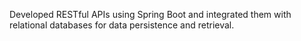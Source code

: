 Developed RESTful APIs using Spring Boot and integrated them with relational databases for data persistence and retrieval.

